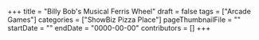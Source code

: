 +++
title = "Billy Bob's Musical Ferris Wheel"
draft = false
tags = ["Arcade Games"]
categories = ["ShowBiz Pizza Place"]
pageThumbnailFile = ""
startDate = ""
endDate = "0000-00-00"
contributors = []
+++
